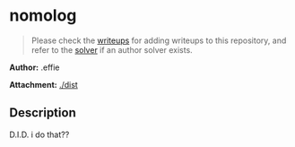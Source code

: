 # nomolog

> Please check the [writeups](./writeups/) for adding writeups to this repository, and refer to the [solver](./solver/) if an author solver exists.

**Author:** .effie

**Attachment:** [./dist](./dist)


## Description
D.I.D. i do that??
